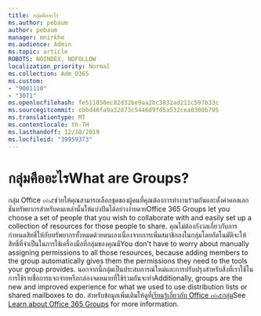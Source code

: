 ```yaml
---
title: กลุ่มคืออะไร
ms.author: pebaum
author: pebaum
manager: mnirkhe
ms.audience: Admin
ms.topic: article
ROBOTS: NOINDEX, NOFOLLOW
localization_priority: Normal
ms.collection: Adm_O365
ms.custom:
- "9001110"
- "3071"
ms.openlocfilehash: fe511850ec82d32be9aa2bc3832ad211c597b33c
ms.sourcegitcommit: cbbd46fa9a32873c5446d9fd5a532cea0300b795
ms.translationtype: MT
ms.contentlocale: th-TH
ms.lasthandoff: 12/10/2019
ms.locfileid: "39959373"
---
```

# <a name="what-are-groups"></a><span data-ttu-id="bf3e4-102">กลุ่มคืออะไร</span><span class="sxs-lookup"><span data-stu-id="bf3e4-102">What are Groups?</span></span>

<span data-ttu-id="bf3e4-103">กลุ่ม Office ๓๖๕ช่วยให้คุณสามารถเลือกชุดของผู้คนที่คุณต้องการทำงานร่วมกันและตั้งค่าคอลเลกชันทรัพยากรสำหรับคนเหล่านั้นให้แบ่งปันได้อย่างง่ายดาย</span><span class="sxs-lookup"><span data-stu-id="bf3e4-103">Office 365 Groups let you choose a set of people that you wish to collaborate with and easily set up a collection of resources for those people to share.</span></span> <span data-ttu-id="bf3e4-104">คุณไม่ต้องกังวลเกี่ยวกับการกำหนดสิทธิ์ให้กับทรัพยากรทั้งหมดด้วยตนเองเนื่องจากการเพิ่มสมาชิกลงในกลุ่มโดยอัตโนมัติจะให้สิทธิ์ที่จำเป็นในการใช้เครื่องมือที่กลุ่มของคุณมี</span><span class="sxs-lookup"><span data-stu-id="bf3e4-104">You don't have to worry about manually assigning permissions to all those resources, because adding members to the group automatically gives them the permissions they need to the tools your group provides.</span></span> <span data-ttu-id="bf3e4-105">นอกจากนี้กลุ่มเป็นประสบการณ์ใหม่และการปรับปรุงสำหรับสิ่งที่เราใช้ในการใช้รายชื่อการแจกจ่ายหรือกล่องจดหมายที่ใช้ร่วมกันจะทำ</span><span class="sxs-lookup"><span data-stu-id="bf3e4-105">Additionally, groups are the new and improved experience for what we used to use distribution lists or shared mailboxes to do.</span></span>  <span data-ttu-id="bf3e4-106">สำหรับข้อมูลเพิ่มเติมให้ดูที่[เรียนรู้เกี่ยวกับ Office ๓๖๕กลุ่ม](https://support.office.com/article/b565caa1-5c40-40ef-9915-60fdb2d97fa2)</span><span class="sxs-lookup"><span data-stu-id="bf3e4-106">See [Learn about Office 365 Groups](https://support.office.com/article/b565caa1-5c40-40ef-9915-60fdb2d97fa2) for more information.</span></span> 